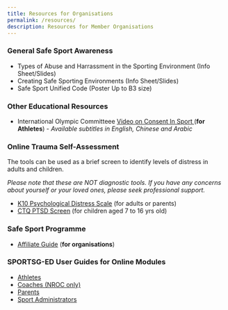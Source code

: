 ```yaml
---
title: Resources for Organisations
permalink: /resources/
description: Resources for Member Organisations
---
```

### General Safe Sport Awareness 
*  Types of Abuse and Harrassment in the Sporting Environment  (Info Sheet/Slides)
*  Creating Safe Sporting Environments  (Info Sheet/Slides)
*  Safe Sport Unified Code (Poster Up to B3 size)


### Other Educational Resources
* International Olympic Committeee [Video on Consent In Sport ](https://app.frame.io/presentations/a8e9fa18-7ca5-4363-a433-cb77b6638b86) (**for Athletes**) - *Available subtitles in English, Chinese and Arabic*


### Online Trauma Self-Assessment

The tools can be used as a brief screen to identify levels of distress in adults and children.

*Please note that these are NOT diagnostic tools. If you have any concerns about yourself or your loved ones, please seek professional support.*

*   [K10 Psychological Distress Scale](https://www.beyondblue.org.au/the-facts/anxiety-and-depression-checklist-k10) (for adults or parents)
* [CTQ PTSD Screen](https://www.ementalhealth.ca/index.php?m=survey&ID=31%29) (for children aged 7 to 16 yrs old)


### Safe Sport Programme
* [Affiliate Guide](/files/SAFE%20SPORT%20PROGRAMME%20FOR%20AFFILIATE%20MEMBERS%20FINAL.pdf) (**for organisations**)



### SPORTSG-ED User Guides for Online Modules
* [Athletes](/files/Athletes%20Safe%20Sport%20SportSG-ED%20User%20Guide.pdf)
* [Coaches (NROC only)](/files/NROC%20Coaches%20Safe%20Sport%20SportSG-ED%20User%20Guide.pdf)
* [Parents](/files/Parents%20Safe%20Sport%20SportSG-ED%20User%20Guide.pdf)
* [Sport Administrators](/files/Sport%20Admin%20Safe%20Sport%20SportSG-ED%20User%20Guide.pdf)